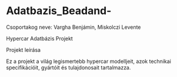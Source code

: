 # Adatbazis_Beadand-
Csoportakog neve: Vargha Benjámin, Miskolczi Levente



Hypercar Adatbázis Projekt

Projekt leírása

Ez a projekt a világ legismertebb hypercar modelljeit, azok technikai specifikációit, gyártóit és tulajdonosait tartalmazza. 
